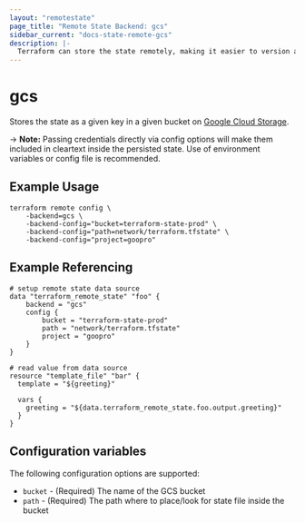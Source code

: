 ```yaml
---
layout: "remotestate"
page_title: "Remote State Backend: gcs"
sidebar_current: "docs-state-remote-gcs"
description: |-
  Terraform can store the state remotely, making it easier to version and work with in a team.
---
```


# gcs

Stores the state as a given key in a given bucket on [Google Cloud Storage](https://cloud.google.com/storage/).

-> **Note:** Passing credentials directly via config options will
make them included in cleartext inside the persisted state.
Use of environment variables or config file is recommended.

## Example Usage

```
terraform remote config \
	-backend=gcs \
	-backend-config="bucket=terraform-state-prod" \
	-backend-config="path=network/terraform.tfstate" \
	-backend-config="project=goopro"
```

## Example Referencing

```hcl
# setup remote state data source
data "terraform_remote_state" "foo" {
	backend = "gcs"
	config {
		bucket = "terraform-state-prod"
		path = "network/terraform.tfstate"
		project = "goopro"
	}
}

# read value from data source
resource "template_file" "bar" {
  template = "${greeting}"

  vars {
    greeting = "${data.terraform_remote_state.foo.output.greeting}"
  }
}
```

## Configuration variables

The following configuration options are supported:

 * `bucket` - (Required) The name of the GCS bucket
 * `path` - (Required) The path where to place/look for state file inside the bucket
